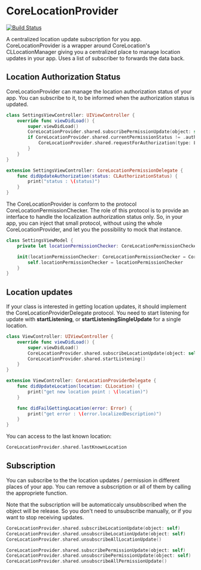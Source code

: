 # CoreLocationProvider

[![Build Status](https://www.bitrise.io/app/cb18c1f8eef859c0/status.svg?token=sy_NvUGoqs4gi8PyViB_Ng)](https://www.bitrise.io/app/cb18c1f8eef859c0)

A centralized location update subscription for you app.
CoreLocationProvider is a wrapper around CoreLocation's CLLocationManager giving you a centralized place to manage location updates in your app. Uses a list of subscriber to forwards the data back.

## Location Authorization Status

CoreLocationProvider can manage the location authorization status of your app. You can subscribe to it, to be informed when the authorization status is updated.

```swift
class SettingsViewController: UIViewController {
    override func viewDidLoad() {
        super.viewDidLoad()
        CoreLocationProvider.shared.subscribePermissionUpdate(object: self)
        if CoreLocationProvider.shared.currentPermissionStatus != .authorizedWhenInUse {
            CoreLocationProvider.shared.requestForAuthorization(type: LocationPermissionType.whenInUseAuthorization)
        }
    }
}

extension SettingsViewController: CoreLocationPermissionDelegate {
    func didUpdateAuthorization(status: CLAuthorizationStatus) {
        print("status : \(status)")
    }
}
```

The CoreLocationProvider is conform to the protocol CoreLocationPermissionChecker. The role of this protocol is to provide an interface to handle the localization authorization status only. So, in your app, you can inject that small protocol, without using the whole CoreLocationProvider, and let you the possibility to mock that instance.

```swift
class SettingsViewModel {
    private let locationPermissionChecker: CoreLocationPermissionChecker

    init(locationPermissionChecker: CoreLocationPermissionChecker = CoreLocationProvider.shared) {
        self.locationPermissionChecker = locationPermissionChecker
    }
}
```

## Location updates

If your class is interested in getting location updates, it should implement the CoreLocationProviderDelegate protocol.
You need to start listening for update with **startListening**, or **startListeningSingleUpdate** for a single location.

```Swift
class ViewController: UIViewController {
    override func viewDidLoad() {
        super.viewDidLoad()
        CoreLocationProvider.shared.subscribeLocationUpdate(object: self)
        CoreLocationProvider.shared.startListening()
    }
}

extension ViewController: CoreLocationProviderDelegate {
    func didUpdateLocation(location: CLLocation) {
        print("get new location point : \(location)")
    }

    func didFailGettingLocation(error: Error) {
        print("get error : \(error.localizedDescription)")
    }
}
```

You can access to the last known location: 
```Swift
CoreLocationProvider.shared.lastKnownLocation
```

## Subscription

You can subscribe to the the location updates / permission in different places of your app. You can remove a subscription or all of them by calling the appropriete function.

Note that the subscription will be automaticcaly unsubbscribed when the object will be release. So you don't need to unsubscribe manually, or if you want to stop receiving updates.

```Swift
CoreLocationProvider.shared.subscribeLocationUpdate(object: self)
CoreLocationProvider.shared.unsubscribeLocationUpdate(object: self)
CoreLocationProvider.shared.unsubscribeAllLocationUpdate()

CoreLocationProvider.shared.subscribePermissionUpdate(object: self)
CoreLocationProvider.shared.unsubscribePermissionUpdate(object: self)
CoreLocationProvider.shared.unsubscribeAllPermissionUpdate()
```
